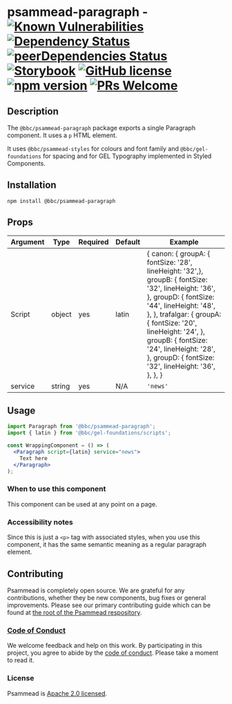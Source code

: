 # psammead-paragraph - [![Known Vulnerabilities](https://snyk.io/test/github/bbc/psammead/badge.svg?targetFile=packages%2Fcomponents%2Fpsammead-paragraph%2Fpackage.json)](https://snyk.io/test/github/bbc/psammead?targetFile=packages%2Fcomponents%2Fpsammead-paragraph%2Fpackage.json) [![Dependency Status](https://david-dm.org/bbc/psammead.svg?path=packages/components/psammead-paragraph)](https://david-dm.org/bbc/psammead?path=packages/components/psammead-paragraph) [![peerDependencies Status](https://david-dm.org/bbc/psammead/peer-status.svg?path=packages/components/psammead-paragraph)](https://david-dm.org/bbc/psammead?path=packages/components/psammead-paragraph&type=peer) [![Storybook](https://raw.githubusercontent.com/storybooks/brand/master/badge/badge-storybook.svg?sanitize=true)](https://bbc.github.io/psammead/?path=/story/paragraph--default) [![GitHub license](https://img.shields.io/badge/license-Apache%202.0-blue.svg)](https://github.com/bbc/psammead/blob/latest/LICENSE) [![npm version](https://img.shields.io/npm/v/@bbc/psammead-paragraph.svg)](https://www.npmjs.com/package/@bbc/psammead-paragraph) [![PRs Welcome](https://img.shields.io/badge/PRs-welcome-brightgreen.svg)](https://github.com/bbc/psammead/blob/latest/CONTRIBUTING.md)

## Description

The `@bbc/psammead-paragraph` package exports a single Paragraph component. It uses a `p` HTML element.

It uses `@bbc/psammead-styles` for colours and font family and `@bbc/gel-foundations` for spacing and for GEL Typography implemented in Styled Components.

## Installation

`npm install @bbc/psammead-paragraph`

## Props

<!-- prettier-ignore -->
| Argument  | Type | Required | Default | Example |
| --------- | ---- | -------- | ------- | ------- |
| Script    | object | yes | latin | { canon: { groupA: { fontSize: '28', lineHeight: '32',}, groupB: { fontSize: '32', lineHeight: '36', }, groupD: { fontSize: '44', lineHeight: '48', }, }, trafalgar: { groupA: { fontSize: '20', lineHeight: '24', }, groupB: { fontSize: '24', lineHeight: '28', }, groupD: { fontSize: '32', lineHeight: '36', }, }, }|
| service | string | yes | N/A | `'news'` |

## Usage

```jsx
import Paragraph from '@bbc/psammead-paragraph';
import { latin } from '@bbc/gel-foundations/scripts';

const WrappingComponent = () => (
  <Paragraph script={latin} service="news">
    Text here
  </Paragraph>
);
```

### When to use this component

This component can be used at any point on a page.

<!-- ### When not to use this component -->

### Accessibility notes

Since this is just a `<p>` tag with associated styles, when you use this component, it has the same semantic meaning as a regular paragraph element.

<!-- ## Roadmap -->

## Contributing

Psammead is completely open source. We are grateful for any contributions, whether they be new components, bug fixes or general improvements. Please see our primary contributing guide which can be found at [the root of the Psammead respository](https://github.com/bbc/psammead/blob/latest/CONTRIBUTING.md).

### [Code of Conduct](https://github.com/bbc/psammead/blob/latest/CODE_OF_CONDUCT.md)

We welcome feedback and help on this work. By participating in this project, you agree to abide by the [code of conduct](https://github.com/bbc/psammead/blob/latest/CODE_OF_CONDUCT.md). Please take a moment to read it.

### License

Psammead is [Apache 2.0 licensed](https://github.com/bbc/psammead/blob/latest/LICENSE).
